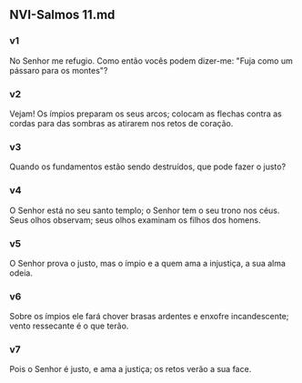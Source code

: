 ## NVI-Salmos 11.md
### v1
 No Senhor me refugio. Como então vocês podem dizer-me: "Fuja como um pássaro para os montes"?
### v2
 Vejam! Os ímpios preparam os seus arcos; colocam as flechas contra as cordas para das sombras as atirarem nos retos de coração.
### v3
 Quando os fundamentos estão sendo destruídos, que pode fazer o justo?
### v4
 O Senhor está no seu santo templo; o Senhor tem o seu trono nos céus. Seus olhos observam; seus olhos examinam os filhos dos homens.
### v5
 O Senhor prova o justo, mas o ímpio e a quem ama a injustiça, a sua alma odeia.
### v6
 Sobre os ímpios ele fará chover brasas ardentes e enxofre incandescente; vento ressecante é o que terão.
### v7
 Pois o Senhor é justo, e ama a justiça; os retos verão a sua face.
